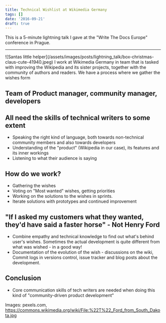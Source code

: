 ```yaml
---
title: Technical Wishlist at Wikimedia Germany
tags: []
date: '2016-09-21'
draft: true
---
```

This is a 5-minute lightning talk I gave at the "Write The Docs Europe" conference in Prague.
<hr>
![Santas little helper](/assets/images/posts/lightning_talk/box-christmas-claus-cute-41940.jpeg) I work at Wikimedia Germany in team that is tasked with improving the Wikipedia and its sister projects, together with the community of authors and readers. We have a process where we gather the wishes form

## Team of Product manager, community manager, developers

## All need the skills of technical writers to some extent
* Speaking the right kind of language, both towards non-technical community members and also towards developers
* Understanding of the "product" (Wikipedia in our case), its features and its inner workings
* Listening to what their audience is saying

## How do we work?
* Gathering the wishes
* Voting on "Most wanted" wishes, getting priorities
* Working on the solutions to the wishes in sprints.
* Iterate solutions with prototypes and continued improvement

## "If I asked my customers what they wanted, they'd have said a faster horse" - Not Henry Ford
* Combine empathy and technical knowledge to find out what's behind user's wishes. Sometimes the actual development is quite different from what was wished - in a good way!
* Documentation of the evolution of the wish - discussions on the wiki, Commit logs in versions control, issue tracker and blog posts about the development.

## Conclusion
* Core communication skills of tech writers are needed when doing this kind of "community-driven product development"

Images: pexels.com, https://commons.wikimedia.org/wiki/File:%22T%22_Ford_from_South_Dakota.jpg

